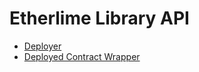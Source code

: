 # Etherlime Library API

* [Deployer](./api/deployers.md)
* [Deployed Contract Wrapper](./api/wrappers.md)
